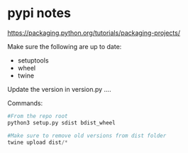 # pypi notes

https://packaging.python.org/tutorials/packaging-projects/

Make sure the following are up to date:
- setuptools
- wheel
- twine

Update the version in version.py ....

Commands:

```python
#From the repo root
python3 setup.py sdist bdist_wheel

#Make sure to remove old versions from dist folder
twine upload dist/*
```
